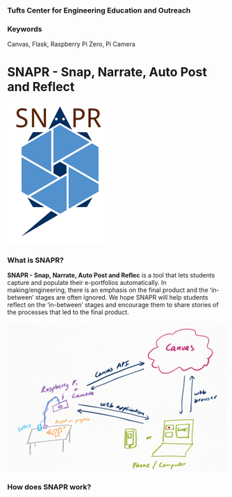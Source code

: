 ### Tufts Center for Engineering Education and Outreach
### Keywords
Canvas, Flask, Raspberry Pi Zero, Pi Camera

# SNAPR - Snap, Narrate, Auto Post and Reflect
![SNAPR](/static/snaprWhiteBackSmallNew.png) 

### What is SNAPR? 
**SNAPR - Snap, Narrate, Auto Post and Reflec** is a tool that lets students capture and populate their e-portfolios automatically. In making/engineering, there is an emphasis on the final product and the ‘in-between’ stages are often ignored. We hope SNAPR will help students reflect on the ‘in-between’ stages and encourage them to share stories of the processes that led to the final product. 

![SNAPR](/files/documentationSetup.PNG)
### How does SNAPR work?
